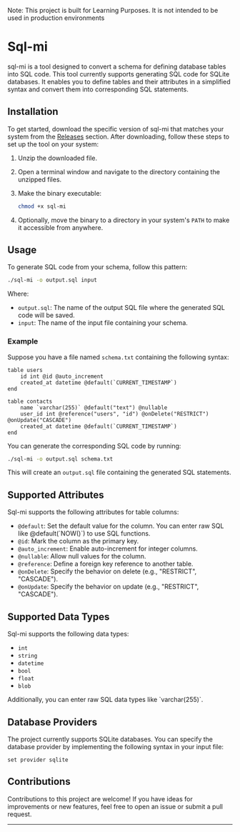 Note: This project is built for Learning Purposes. It is not intended to be used in production environments 


# **Sql-mi**

sql-mi is a tool designed to convert a schema for defining database tables into SQL code. This tool currently supports generating SQL code for SQLite databases. It enables you to define tables and their attributes in a simplified syntax and convert them into corresponding SQL statements.

## Installation

To get started, download the specific version of sql-mi that matches your system from the [Releases](https://github.com/Blackarrow299/sql-mi/releases) section. After downloading, follow these steps to set up the tool on your system:

1. Unzip the downloaded file.

2. Open a terminal window and navigate to the directory containing the unzipped files.

3. Make the binary executable:

   ```bash
   chmod +x sql-mi
   ```

4. Optionally, move the binary to a directory in your system's `PATH` to make it accessible from anywhere.

## Usage

To generate SQL code from your schema, follow this pattern:

```bash
./sql-mi -o output.sql input
```

Where:
- `output.sql`: The name of the output SQL file where the generated SQL code will be saved.
- `input`: The name of the input file containing your schema.

### Example

Suppose you have a file named `schema.txt` containing the following syntax:

```plaintext
table users
	id int @id @auto_increment
	created_at datetime @default(`CURRENT_TIMESTAMP`)
end

table contacts
	name `varchar(255)` @default("text") @nullable
	user_id int @reference("users", "id") @onDelete("RESTRICT") @onUpdate("CASCADE")
	created_at datetime @default(`CURRENT_TIMESTAMP`)
end
```

You can generate the corresponding SQL code by running:

```bash
./sql-mi -o output.sql schema.txt
```

This will create an `output.sql` file containing the generated SQL statements.

## Supported Attributes

Sql-mi supports the following attributes for table columns:

- `@default`: Set the default value for the column. You can enter raw SQL like @default(\`NOW()\`) to use SQL functions.
- `@id`: Mark the column as the primary key.
- `@auto_increment`: Enable auto-increment for integer columns.
- `@nullable`: Allow null values for the column.
- `@reference`: Define a foreign key reference to another table.
- `@onDelete`: Specify the behavior on delete (e.g., "RESTRICT", "CASCADE").
- `@onUpdate`: Specify the behavior on update (e.g., "RESTRICT", "CASCADE").

## Supported Data Types

Sql-mi supports the following data types:

- `int`
- `string`
- `datetime`
- `bool`
- `float`
- `blob`

Additionally, you can enter raw SQL data types like \`varchar(255)\`.

## Database Providers

The project currently supports SQLite databases. You can specify the database provider by implementing the following syntax in your input file:

```
set provider sqlite
```

## Contributions

Contributions to this project are welcome! If you have ideas for improvements or new features, feel free to open an issue or submit a pull request.

---
